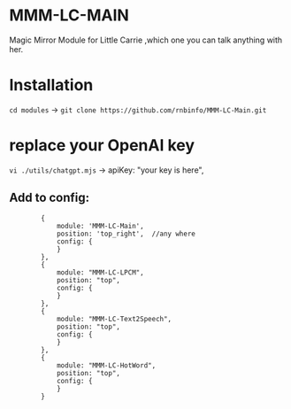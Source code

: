# MMM-LC-MAIN
Magic Mirror Module for Little Carrie ,which one you can talk anything with her.

# Installation
`cd modules` -> `git clone https://github.com/rnbinfo/MMM-LC-Main.git`

# replace your OpenAI key
`vi ./utils/chatgpt.mjs` -> apiKey: "your key is here",

## Add to config:
```
		{
			module: 'MMM-LC-Main',
			position: 'top_right',  //any where
			config: {
			}
		},
		{
			module: "MMM-LC-LPCM",
			position: "top",
			config: {
			}
		},
		{
			module: "MMM-LC-Text2Speech",
			position: "top",
			config: {
			}
		},
		{
			module: "MMM-LC-HotWord",
			position: "top",
			config: {
			}
		}
```
